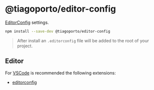 # @tiagoporto/editor-config

[EditorConfig](https://editorconfig.org) settings.

```bash
npm install --save-dev @tiagoporto/editor-config
```

> After install an `.editorconfig` file will be added to the root of your project.

## Editor

For [VSCode](https://code.visualstudio.com) is recommended the following extensions:

- [editorconfig](https://marketplace.visualstudio.com/items?itemName=editorconfig.editorconfig)

